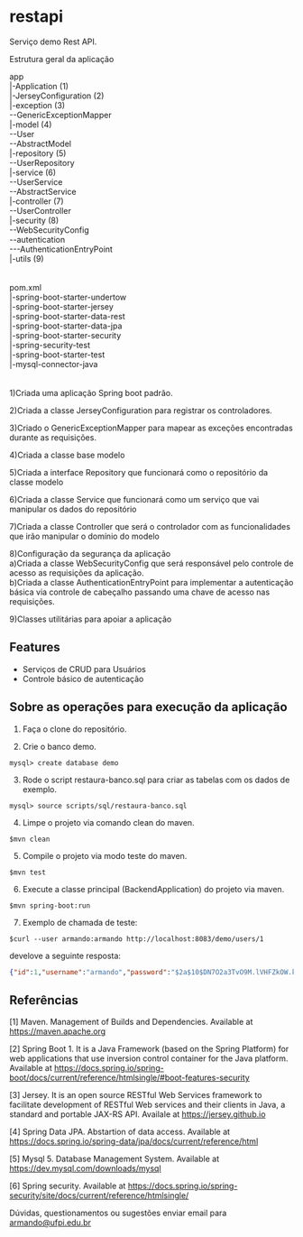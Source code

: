 # restapi
Serviço demo Rest API. 

Estrutura geral da aplicação

app <br/>
|-Application (1) <br/>
|-JerseyConfiguration (2) <br/>
|-exception (3) <br/>
	--GenericExceptionMapper <br/>
|-model (4) <br/>
	--User <br/>
	--AbstractModel <br/>
|-repository (5) <br/>
	--UserRepository <br/>
|-service (6) <br/>
	--UserService <br/>
	--AbstractService <br/>
|-controller (7) <br/>
	--UserController <br/>
|-security (8) <br/>
	--WebSecurityConfig <br/>
	--autentication <br/>
		---AuthenticationEntryPoint <br/>
|-utils (9) <br/>
<br/>
<br>
pom.xml <br/> 
|-spring-boot-starter-undertow <br/>
|-spring-boot-starter-jersey <br/>
|-spring-boot-starter-data-rest <br/>
|-spring-boot-starter-data-jpa <br/>
|-spring-boot-starter-security <br/>
|-spring-security-test <br/>
|-spring-boot-starter-test <br/>
|-mysql-connector-java <br/>
<br/>
<br/>
1)Criada uma aplicação Spring boot padrão.

2)Criada a classe JerseyConfiguration para registrar os controladores.

3)Criado o GenericExceptionMapper para mapear as exceções encontradas durante as requisições.

4)Criada a classe base modelo

5)Criada a interface Repository que funcionará como o repositório da classe modelo

6)Criada a classe Service que funcionará como um serviço que vai manipular os dados do repositório

7)Criada a classe Controller que será o controlador com as funcionalidades que irão manipular o domínio do modelo

8)Configuração da segurança da aplicação <br/>
a)Criada a classe WebSecurityConfig que será responsável pelo controle de acesso as requisições da aplicação. <br/>
b)Criada a classe AuthenticationEntryPoint para implementar a autenticação básica via controle de cabeçalho passando uma chave de acesso nas requisições. <br/>

9)Classes utilitárias para apoiar a aplicação

Features
---

* Serviços de CRUD para Usuários
* Controle básico de autenticação

Sobre as operações para execução da aplicação
---

1. Faça o clone do repositório.

2. Crie o banco demo.
```
mysql> create database demo
```

3. Rode o script restaura-banco.sql para criar as tabelas com os dados de exemplo.
```
mysql> source scripts/sql/restaura-banco.sql
```

4. Limpe o projeto via comando clean do maven.
```
$mvn clean
```

5. Compile o projeto via modo teste do maven. 
```
$mvn test
```

6. Execute a classe principal (BackendApplication) do projeto via maven. 
```
$mvn spring-boot:run
```

7. Exemplo de chamada de teste:
```
$curl --user armando:armando http://localhost:8083/demo/users/1
```

develove a seguinte resposta:

```json
{"id":1,"username":"armando","password":"$2a$10$DN7O2a3TvO9M.lVHFZkOW.k395HX.OLNYE3dq2uXZ92P/2YwyXVM6","enabled":true,"email":"armando@ufpi.edu.br","latitude":0.0,"longitude":0.0,"roles":[{"nome":"ROLE_ADMIN","authority":"ROLE_ADMIN"}],"name":"Armando Soares Sousa,"amountOfFriends":1,"authorities":[{"nome":"ROLE_ADMIN","authority":"ROLE_ADMIN"}],"accountNonExpired":true,"accountNonLocked":true,"credentialsNonExpired":true}
```

Referências
---

[1] Maven. Management of Builds and Dependencies. Available at https://maven.apache.org

[2] Spring Boot 1. It is a Java Framework (based on the Spring Platform) for web applications that use inversion control container for the Java platform. Available at https://docs.spring.io/spring-boot/docs/current/reference/htmlsingle/#boot-features-security

[3] Jersey. It is an open source RESTful Web Services framework to facilitate development of RESTful Web services and their clients in Java, a standard and portable JAX-RS API. Availale at https://jersey.github.io 

[4] Spring Data JPA. Abstartion of data access. Available at https://docs.spring.io/spring-data/jpa/docs/current/reference/html

[5] Mysql 5. Database Management System. Available at https://dev.mysql.com/downloads/mysql

[6] Spring security. Available at https://docs.spring.io/spring-security/site/docs/current/reference/htmlsingle/

Dúvidas, questionamentos ou sugestões enviar email para armando@ufpi.edu.br
